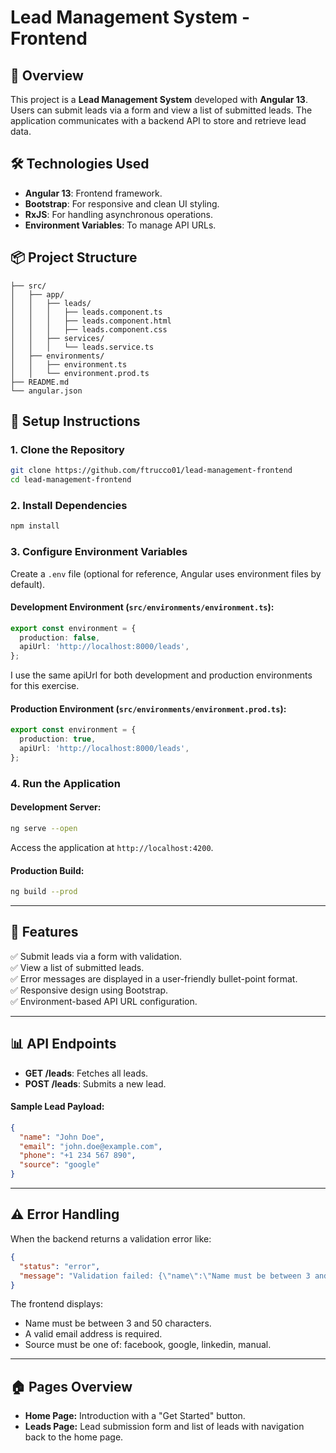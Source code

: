 # Lead Management System - Frontend

## 🚀 Overview
This project is a **Lead Management System** developed with **Angular 13**. Users can submit leads via a form and view a list of submitted leads. The application communicates with a backend API to store and retrieve lead data.

## 🛠️ Technologies Used
- **Angular 13**: Frontend framework.
- **Bootstrap**: For responsive and clean UI styling.
- **RxJS**: For handling asynchronous operations.
- **Environment Variables**: To manage API URLs.

## 📦 Project Structure
```
├── src/
│   ├── app/
│   │   ├── leads/
│   │   │   ├── leads.component.ts
│   │   │   ├── leads.component.html
│   │   │   ├── leads.component.css
│   │   ├── services/
│   │   │   └── leads.service.ts
│   ├── environments/
│   │   ├── environment.ts
│   │   └── environment.prod.ts
├── README.md
└── angular.json
```

## 🔧 Setup Instructions

### 1. **Clone the Repository**
```bash
git clone https://github.com/ftrucco01/lead-management-frontend
cd lead-management-frontend
```

### 2. **Install Dependencies**
```bash
npm install
```

### 3. **Configure Environment Variables**
Create a `.env` file (optional for reference, Angular uses environment files by default).

#### **Development Environment** (`src/environments/environment.ts`):
```typescript
export const environment = {
  production: false,
  apiUrl: 'http://localhost:8000/leads',
};
```
I use the same apiUrl for both development and production environments for this exercise.
#### **Production Environment** (`src/environments/environment.prod.ts`):
```typescript
export const environment = {
  production: true,
  apiUrl: 'http://localhost:8000/leads',
};
```

### 4. **Run the Application**
#### Development Server:
```bash
ng serve --open
```
Access the application at `http://localhost:4200`.

#### Production Build:
```bash
ng build --prod
```

---

## 📝 Features
✅ Submit leads via a form with validation.  
✅ View a list of submitted leads.  
✅ Error messages are displayed in a user-friendly bullet-point format.  
✅ Responsive design using Bootstrap.  
✅ Environment-based API URL configuration.

---

## 📊 API Endpoints
- **GET /leads**: Fetches all leads.
- **POST /leads**: Submits a new lead.

#### Sample Lead Payload:
```json
{
  "name": "John Doe",
  "email": "john.doe@example.com",
  "phone": "+1 234 567 890",
  "source": "google"
}
```

---

## ⚠️ Error Handling
When the backend returns a validation error like:
```json
{
  "status": "error",
  "message": "Validation failed: {\"name\":\"Name must be between 3 and 50 characters.\",\"email\":\"A valid email address is required.\",\"source\":\"Source must be one of: facebook, google, linkedin, manual\"}"
}
```
The frontend displays:
- Name must be between 3 and 50 characters.
- A valid email address is required.
- Source must be one of: facebook, google, linkedin, manual.

---

## 🏠 Pages Overview
- **Home Page:** Introduction with a "Get Started" button.
- **Leads Page:** Lead submission form and list of leads with navigation back to the home page.